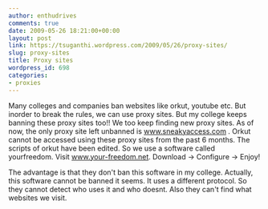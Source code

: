 ```yaml
---
author: enthudrives
comments: true
date: 2009-05-26 18:21:00+00:00
layout: post
link: https://tsuganthi.wordpress.com/2009/05/26/proxy-sites/
slug: proxy-sites
title: Proxy sites
wordpress_id: 698
categories:
- proxies
---
```


Many colleges and companies ban websites like orkut, youtube etc. But inorder to break the rules, we can use proxy sites. But my college keeps banning these proxy sites too!! We too keep finding new proxy sites. As of now, the only proxy site left unbanned is www.sneakyaccess.com . Orkut cannot be accessed using these proxy sites from the past 6 months. The scripts of orkut have been edited. So we use a software called yourfreedom. Visit www.your-freedom.net. Download -> Configure -> Enjoy!

The advantage is that they don't ban this software in my college. Actually, this software cannot be banned it seems. It uses a different protocol. So they cannot detect who uses it and who doesnt. Also they can't find what websites we visit. 

  

